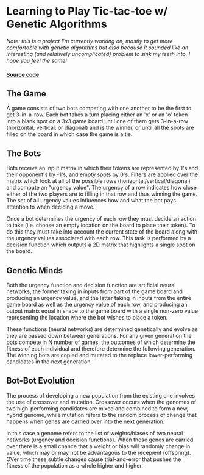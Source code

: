 # Learning to Play Tic-tac-toe w/ Genetic Algorithms

_Note: this is a project I'm currently working on, mostly to get more comfortable with genetic algorithms but also because it sounded like an interesting (and relatively uncomplicated) problem to sink my teeth into. I hope you feel the same!_

#### [Source code](https://github.com/CarsonScott/MindToWeb/blob/main/sources/tic_tac_toe.py)

## __The Game__

A game consists of two bots competing with one another to be the first to get 3-in-a-row. Each bot takes a turn placing either an 'x' or an 'o' token into a blank spot on a 3x3 game board until one of them gets 3-in-a-row (horizontal, vertical, or diagonal) and is the winner, or until all the spots are filled on the board in which case the game is a tie.

## __The Bots__

Bots receive an input matrix in which their tokens are represented by 1's and their opponent's by -1's, and empty spots by 0's. Filters are applied over the matrix which look at all of the possible rows (horizontal/vertical/diagonal) and compute an "urgency value". The urgency of a row indicates how close either of the two players are to filling in that row and thus winning the game. The set of all urgency values influences how and what the bot pays attention to when deciding a move.

Once a bot determines the urgency of each row they must decide an action to take (i.e. choose an empty location on the board to place their token). To do this they must take into account the current state of the board along with the urgency values associated with each row. This task is performed by a decision function which outputs a 2D matrix that highlights a single spot on the board.

## __Genetic Minds__

Both the urgency function and decision function are artificial neural networks, the former taking in inputs from part of the game board and producing an urgency value, and the latter taking in inputs from the entire game board as well as the urgency value of each row, and producing an output matrix equal in shape to the game board with a single non-zero value representing the location where the bot wishes to place a token.

These functions (neural networks) are determined genetically and evolve as they are passed down between generations. For any given generation the bots compete in N number of games, the outcomes of which determine the fitness of each individual and therefore determine the following generation. The winning bots are copied and mutated to the replace lower-performing candidates in the next generation.

## __Bot-Bot Evolution__

The process of developing a new population from the existing one involves the use of crossover and mutation. Crossover occurs when the genomes of two high-performing candidates are mixed and combined to form a new, hybrid genome, while mutation refers to the random process of change that happens when genes are carried over into the next generation.

In this case a genome refers to the list of weights/biases of two neural networks (urgency and decision functions). When these genes are carried over there is a small chance that a weight or bias will randomly change in value, which may or may not be advantagous to the recepient (offspring). OVer time these subtle changes cause trial-and-error that pushes the fitness of the population as a whole higher and higher.
